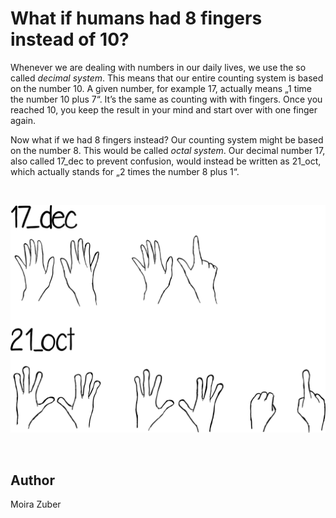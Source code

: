 <!-- BEGIN TITLE -->
# What if humans had 8 fingers instead of 10?
<!-- END TITLE -->

<!-- BEGIN BODY -->
Whenever we are dealing with numbers in our daily lives, we use the so called *decimal system*. This means that our entire counting system is based on the number 10. A given number, for example 17, actually means „1 time the number 10 plus 7“. It’s the same as counting with with fingers. Once you reached 10, you keep the result in your mind and start over with one finger again. 

Now what if we had 8 fingers instead? Our counting system might be based on the number 8. This would be called *octal system*. Our decimal number 17, also called 17_dec to prevent confusion, would instead be written as 21_oct, which actually stands for „2 times the number 8 plus 1“. 
<!-- END BODY -->


<br/>

![Counting Systems](../images/image-124-counting-systems.svg)

<br/>


## Author
<!-- BEGIN AUTHOR -->
Moira Zuber
<!-- END AUTHOR -->
